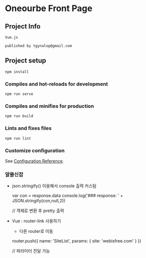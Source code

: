 # Oneourbe Front Page


## Project Info
```
Vue.js 

published by tgynalop@gmail.com
```


## Project setup
```
npm install
```

### Compiles and hot-reloads for development
```
npm run serve
```

### Compiles and minifies for production
```
npm run build
```

### Lints and fixes files
```
npm run lint
```

### Customize configuration
See [Configuration Reference](https://cli.vuejs.org/config/).



### 알쓸신잡

  - json.stringify() 이용해서 console 출력 커스텀

    var con = response.data
    console.log('### response: ' + JSON.stringify(con,null,2))

    // 객체로 변환 후 pretty 출력
    
 
  - Vue : router-link 사용하기
    - 다른 router로 이동 
    
    router.push({
      name: 'SiteList',
      params: { site: 'webisfree.com' }
    })
    
    // 파라미터 전달 가능 
